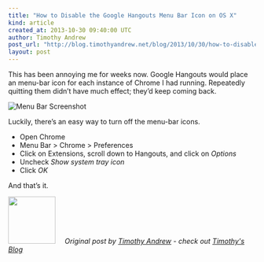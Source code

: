 ```yaml
---
title: "How to Disable the Google Hangouts Menu Bar Icon on OS X"
kind: article
created_at: 2013-10-30 09:40:00 UTC
author: Timothy Andrew
post_url: "http://blog.timothyandrew.net/blog/2013/10/30/how-to-disable-the-google-hangouts-menu-bar-icon-on-os-x/"
layout: post
---
```

<p>This has been annoying me for weeks now. Google Hangouts would place an menu-bar icon for each instance of Chrome I had running. Repeatedly quitting them didn&#8217;t have much effect; they&#8217;d keep coming back.</p>

<p><img src="http://blog.timothyandrew.net/images/hangouts/menubar.png" alt="Menu Bar Screenshot" /></p>

<p>Luckily, there&#8217;s an easy way to turn off the menu-bar icons.</p>

<ul>
<li>Open Chrome</li>
<li>Menu Bar > Chrome > Preferences</li>
<li>Click on Extensions, scroll down to Hangouts, and click on <em>Options</em></li>
<li>Uncheck <em>Show system tray icon</em></li>
<li>Click <em>OK</em></li>
</ul>


<p>And that&#8217;s it.</p>
<div class="author">
  <img src="http://nilenso.com/images/alumni/tim.webp" style="width: 96px; height: 96;">
  <span style=" padding: 32px 15px;">
    <i>Original post by <a href="http://twitter.com/timothyandrew">Timothy Andrew</a> - check out <a href="http://blog.timothyandrew.net/">Timothy&#39;s Blog</a></i>
  </span>
</div>
